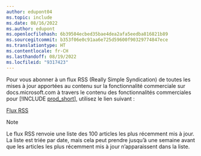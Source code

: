 ```yaml
---
author: edupont04
ms.topic: include
ms.date: 08/16/2022
ms.author: edupont
ms.openlocfilehash: 6b39504ecbed35bae4dea2afa5eedba816821b89
ms.sourcegitcommit: b353f06e0c91aa6e725d59600f90329774847ece
ms.translationtype: HT
ms.contentlocale: fr-CH
ms.lasthandoff: 08/19/2022
ms.locfileid: "9317423"
---
```

Pour vous abonner à un flux RSS (Really Simple Syndication) de toutes les mises à jour apportées au contenu sur la fonctionnalité commerciale sur docs.microsoft.com à travers le contenu des fonctionnalités commerciales pour [!INCLUDE [prod_short](prod_short.md)], utilisez le lien suivant :

[Flux RSS](/api/search/rss?$filter=scopes%2fany(t%3A%20t%20eq%20%27dynamics365-bc-app%27)&locale=en-us)

> [!NOTE]
> Le flux RSS renvoie une liste des 100 articles les plus récemment mis à jour. La liste est triée par date, mais cela peut prendre jusqu’à une semaine avant que les articles les plus récemment mis à jour n’apparaissent dans la liste.  
